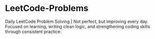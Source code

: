 # LeetCode-Problems
Daily LeetCode Problem Solving | Not perfect, but improving every day. Focused on learning, writing clean logic, and strengthening coding skills through consistent practice.
